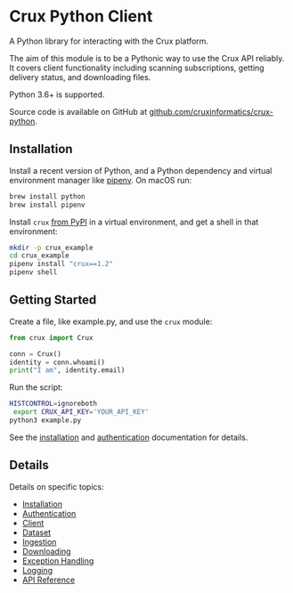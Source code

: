 # Crux Python Client

A Python library for interacting with the Crux platform.

The aim of this module is to be a Pythonic way to use the Crux API reliably. It covers client functionality including scanning subscriptions, getting delivery status, and downloading files.

Python 3.6+ is supported.

Source code is available on GitHub at [github.com/cruxinformatics/crux-python](https://github.com/cruxinformatics/crux-python).

## Installation

Install a recent version of Python, and a Python dependency and virtual environment manager like [pipenv](https://pipenv.readthedocs.io/en/latest/). On macOS run:

```bash
brew install python
brew install pipenv
```

Install `crux` [from PyPI](https://pypi.org/project/crux/) in a virtual environment, and get a shell in that environment:

```bash
mkdir -p crux_example
cd crux_example
pipenv install "crux==1.2"
pipenv shell
```
## Getting Started

Create a file, like example.py, and use the `crux` module:

```python
from crux import Crux

conn = Crux()
identity = conn.whoami()
print("I am", identity.email)
```

Run the script:

```bash
HISTCONTROL=ignoreboth
 export CRUX_API_KEY='YOUR_API_KEY'
python3 example.py
```

See the [installation](installation.md) and [authentication](authentication.md) documentation for details.

## Details

Details on specific topics:

- [Installation](installation.md)
- [Authentication](authentication.md)
- [Client](client.md)
- [Dataset](dataset.md)
- [Ingestion](ingestion.md)
- [Downloading](downloading.md)
- [Exception Handling](exception_handling.md)
- [Logging](logging.md)
- [API Reference](modules.rst)
